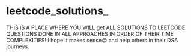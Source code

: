# leetcode_solutions_
THIS IS A PLACE WHERE YOU WILL get ALL SOLUTIONS TO LEETCODE QUESTIONS DONE IN ALL APPROACHES IN ORDER OF THEIR TIME COMPLEXITIES!
I hope it makes sense😊 and help others in their DSA journeys.
